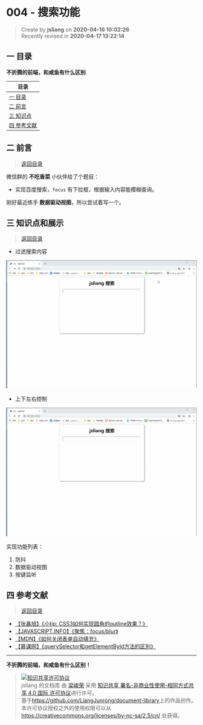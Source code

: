 004 - 搜索功能
===

> Create by **jsliang** on **2020-04-16 10:02:26**  
> Recently revised in **2020-04-17 13:22:14**

## <a name="chapter-one" id="chapter-one"></a>一 目录

**不折腾的前端，和咸鱼有什么区别**

| 目录 |
| --- | 
| [一 目录](#chapter-one) | 
| <a name="catalog-chapter-two" id="catalog-chapter-two"></a>[二 前言](#chapter-two) |
| <a name="catalog-chapter-three" id="catalog-chapter-three"></a>[三 知识点](#chapter-three) |
| <a name="catalog-chapter-four" id="catalog-chapter-four"></a>[四 参考文献](#chapter-four) |

## <a name="chapter-two" id="chapter-two"></a>二 前言

> [返回目录](#chapter-one)

微信群的 **不吃香菜** 小伙伴给了个题目：

* 实现百度搜索，`focus` 有下拉框，根据输入内容能模糊查询。

刚好最近练手 **数据驱动视图**，所以尝试着写一个。

## <a name="chapter-three" id="chapter-three"></a>三 知识点和展示

> [返回目录](#chapter-one)

* 过滤搜索内容

![图](img/过滤搜索内容.gif)

* 上下左右控制

![图](img/上下左右控制.gif)

实现功能列表：

1. 防抖
2. 数据驱动视图
3. 按键监听

## <a name="chapter-four" id="chapter-four"></a>四 参考文献

> [返回目录](#chapter-one)

* [【张鑫旭】《小tip: CSS3如何实现圆角的outline效果？》](https://www.zhangxinxu.com/wordpress/2015/04/css3-radius-outline/)
* [【JAVASCRIPT.INFO】《聚焦：focus/blur》](https://zh.javascript.info/focus-blur)
* [【MDN】《如何关闭表单自动填充》](https://developer.mozilla.org/zh-CN/docs/Web/Security/Securing_your_site/Turning_off_form_autocompletion)
* [【慕课网】《querySelector和getElementById方法的区别》](https://www.imooc.com/article/13027)

---

**不折腾的前端，和咸鱼有什么区别！**

> <a rel="license" href="http://creativecommons.org/licenses/by-nc-sa/4.0/"><img alt="知识共享许可协议" style="border-width:0" src="https://i.creativecommons.org/l/by-nc-sa/4.0/88x31.png" /></a><br /><span xmlns:dct="http://purl.org/dc/terms/" property="dct:title">jsliang 的文档库</span> 由 <a xmlns:cc="http://creativecommons.org/ns#" href="https://github.com/LiangJunrong/document-library" property="cc:attributionName" rel="cc:attributionURL">梁峻荣</a> 采用 <a rel="license" href="http://creativecommons.org/licenses/by-nc-sa/4.0/">知识共享 署名-非商业性使用-相同方式共享 4.0 国际 许可协议</a>进行许可。<br />基于<a xmlns:dct="http://purl.org/dc/terms/" href="https://github.com/LiangJunrong/document-library" rel="dct:source">https://github.com/LiangJunrong/document-library</a>上的作品创作。<br />本许可协议授权之外的使用权限可以从 <a xmlns:cc="http://creativecommons.org/ns#" href="https://creativecommons.org/licenses/by-nc-sa/2.5/cn/" rel="cc:morePermissions">https://creativecommons.org/licenses/by-nc-sa/2.5/cn/</a> 处获得。